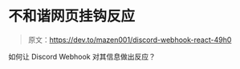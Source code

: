 # 不和谐网页挂钩反应

> 原文：<https://dev.to/mazen001/discord-webhook-react-49h0>

如何让 Discord Webhook 对其信息做出反应？